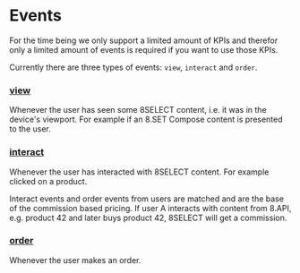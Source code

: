 # Events

For the time being we only support a limited amount of KPIs and therefor only a limited amount of events is required if you want to use those KPIs.

Currently there are three types of events: `view`, `interact` and `order`.

### [view](view/)

Whenever the user has seen some 8SELECT content, i.e. it was in the device's viewport. For example if an 8.SET Compose content is presented to the user.

### [interact](interact/)

Whenever the user has interacted with 8SELECT content. For example clicked on a product.

Interact events and order events from users are matched and are the base of the commission based pricing. If user A interacts with content from 8.API, e.g. product 42 and later buys product 42, 8SELECT will get a commission.

### [order](order.md)

Whenever the user makes an order.

